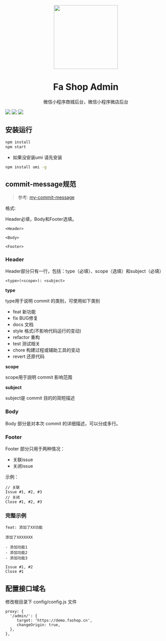 <p align="center">
  <a href="https://www.fashop.cn">
    <img width="200" src="https://www.fashop.cn/logo.png">
  </a>
</p>

<h1 align="center">Fa Shop Admin</h1>

<div align="center">
微信小程序商城后台，微信小程序微店后台
</div>

![](https://img.shields.io/github/stars/mojisrc/fashop-admin.svg)
![](https://img.shields.io/github/issues/mojisrc/fashop-admin.svg)
![](https://img.shields.io/github/forks/mojisrc/fashop-admin.svg)

## 安装运行
```bash
npm install
npm start
```
- 如果没安装umi 请先安装
```bash
npm install umi -g
```

## commit-message规范

> 参考: [my-commit-message](https://yanhaijing.com/git/2016/02/17/my-commit-message/)

格式:

Header必填，Body和Footer选填。

```
<Header>

<Body>

<Footer>
```

### Header

Header部分只有一行，包括：type（必填）、scope（选填）和subject（必填）

```
<type>(<scope>): <subject>
```

**type**

type用于说明 commit 的类别，可使用如下类别

* feat 新功能
* fix BUG修复
* docs 文档
* style 格式(不影响代码运行的变动)
* refactor 重构
* test 测试相关
* chore 构建过程或辅助工具的变动
* revert 还原代码

**scope**

scope用于説明 commit 影响范围

**subject**

subject是 commit 目的的简短描述

### Body

Body 部分是对本次 commit 的详细描述，可以分成多行。

### Footer

Footer 部分只用于两种情况：

* 关联issue 
* 关闭issue

示例：

```
// 关联
Issue #1, #2, #3
// 关闭
Close #1, #2, #3
```

### 完整示例

```
feat: 添加了XX功能

添加了XXXXXXX

- 添加功能1
- 添加功能2
- 添加功能3

Issue #1, #2
Close #1
```

## 配置接口域名
修改根目录下 config/config.js 文件
```
proxy: {
  '/admin/': {
     target: 'https://demo.fashop.cn',
     changeOrigin: true,
  },
},
```
